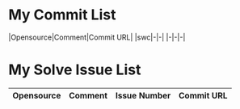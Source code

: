 # My Commit List
|Opensource|Comment|Commit URL|
|swc|-|-|
|-|-|-|

# My Solve Issue List
|Opensource|Comment|Issue Number|Commit URL|
|-|-|-|-|
